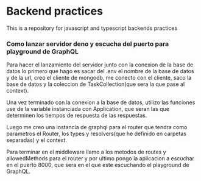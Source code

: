 # Backend practices
This is a repository for javascript and typescript backends practices

### Como lanzar servidor deno y escucha del puerto para playground de GraphQL

Para hacer el lanzamiento del servidor junto con la conexion de la base de datos lo primero que hago es sacar del .env el nombre de la base de datos y de la url, creo el cliente de mongodb, me conecto con el cliente, saco la base de datos y la coleccion de TaskCollection(que sera la que pase al context).

Una vez terminado con la conexion a la base de datos, utilizo las funciones use de la variable instanciada con Application, que seran las que determinen los tiempos de respuesta de las respuestas.

Luego me creo una instancia de graphql para el router que tendra como parametros el Router, los types y resolvers(que he definido en carpetas separadas) y el context.

Para terminar en el middleware llamo a los metodos de routes y allowedMethods para el router y por ultimo pongo la aplicacion a escuchar en el puerto 8000, que sera en el que este escuchando el playground de GraphQL.
